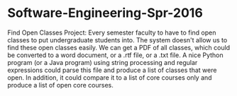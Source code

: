 # Software-Engineering-Spr-2016
Find Open Classes Project: Every semester faculty to have to find open classes to put undergraduate students into.  The system doesn't allow us to find these open classes easily.  We can get a PDF of all classes, which could be converted to a word document, or a .rtf file, or a .txt file.  A nice Python program (or a Java program) using string processing and regular expressions could parse this file and produce a list of classes that were open.  In addition, it could compare it to a list of core courses only and produce a list of open core courses.
